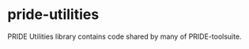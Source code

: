 pride-utilities
===============

PRIDE Utilities library contains code shared by many of PRIDE-toolsuite.
